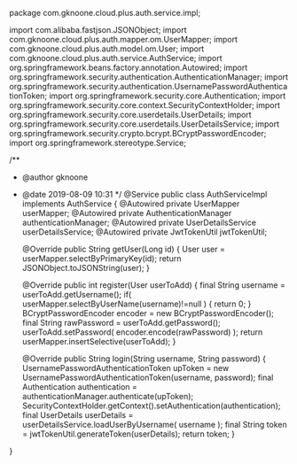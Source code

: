 package com.gknoone.cloud.plus.auth.service.impl;

import com.alibaba.fastjson.JSONObject;
import com.gknoone.cloud.plus.auth.mapper.om.UserMapper;
import com.gknoone.cloud.plus.auth.model.om.User;
import com.gknoone.cloud.plus.auth.service.AuthService;
import org.springframework.beans.factory.annotation.Autowired;
import org.springframework.security.authentication.AuthenticationManager;
import org.springframework.security.authentication.UsernamePasswordAuthenticationToken;
import org.springframework.security.core.Authentication;
import org.springframework.security.core.context.SecurityContextHolder;
import org.springframework.security.core.userdetails.UserDetails;
import org.springframework.security.core.userdetails.UserDetailsService;
import org.springframework.security.crypto.bcrypt.BCryptPasswordEncoder;
import org.springframework.stereotype.Service;

/**
 * @author gknoone
 * @date 2019-08-09 10:31
 */
@Service
public class AuthServiceImpl implements AuthService {
    @Autowired
    private UserMapper userMapper;
    @Autowired
    private AuthenticationManager authenticationManager;
    @Autowired
    private UserDetailsService userDetailsService;
    @Autowired
    private JwtTokenUtil jwtTokenUtil;

    @Override
    public String getUser(Long id) {
        User user =  userMapper.selectByPrimaryKey(id);
        return JSONObject.toJSONString(user);
    }

    @Override
    public int register(User userToAdd) {
        final String username = userToAdd.getUsername();
        if( userMapper.selectByUserName(username)!=null ) {
            return 0;
        }
        BCryptPasswordEncoder encoder = new BCryptPasswordEncoder();
        final String rawPassword = userToAdd.getPassword();
        userToAdd.setPassword( encoder.encode(rawPassword) );
        return userMapper.insertSelective(userToAdd);
    }

    @Override
    public String login(String username, String password) {
        UsernamePasswordAuthenticationToken upToken = new UsernamePasswordAuthenticationToken(username, password);
        final Authentication authentication = authenticationManager.authenticate(upToken);
        SecurityContextHolder.getContext().setAuthentication(authentication);
        final UserDetails userDetails = userDetailsService.loadUserByUsername( username );
        final String token = jwtTokenUtil.generateToken(userDetails);
        return token;
    }

}
